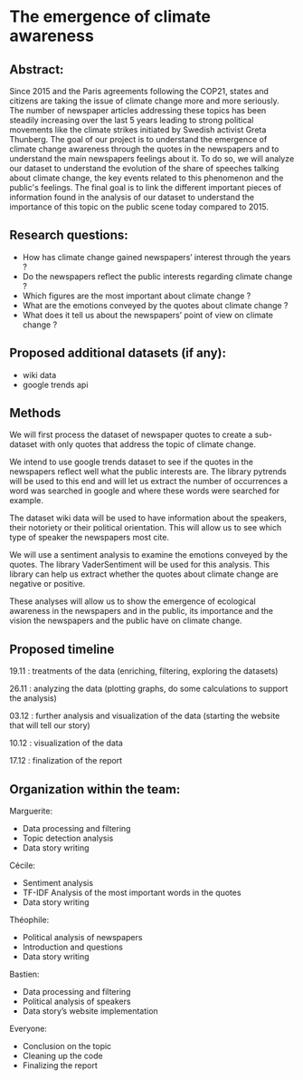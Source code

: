 # The emergence of climate awareness

## Abstract:

Since 2015 and the Paris agreements following the COP21, states and citizens are taking the issue of climate change more and more seriously. The number of newspaper articles addressing these topics has been steadily increasing over the last 5 years leading to strong political movements like the climate strikes initiated by Swedish activist Greta Thunberg. The goal of our project is to understand the emergence of climate change awareness through the quotes in the newspapers and to understand the main newspapers feelings about it. To do so, we will analyze our dataset to understand the evolution of the share of speeches talking about climate change, the key events related to this phenomenon and the public's feelings. The final goal is to link the different important pieces of information found in the analysis of our dataset to understand the importance of this topic on the public scene today compared to 2015.

## Research questions:

- How has climate change gained newspapers’ interest through the years ?
- Do the newspapers reflect the public interests regarding climate change ?
- Which figures are the most important about climate change ?
- What are the emotions conveyed by the quotes about climate change ?
- What does it tell us about the newspapers’ point of view on climate change ?

## Proposed additional datasets (if any):

- wiki data
- google trends api

## Methods

We will first process the dataset of newspaper quotes to create a sub-dataset with only quotes that address the topic of climate change.

We intend to use google trends dataset to see if the quotes in the newspapers reflect well what the public interests are. The library pytrends will be used to this end and will let us extract the number of occurrences a word was searched in google and where these words were searched for example.

The dataset wiki data will be used to have information about the speakers, their notoriety or their political orientation. This will allow us to see which type of speaker the newspapers most cite.

We will use a sentiment analysis to examine the emotions conveyed by the quotes. The library VaderSentiment will be used for this analysis. This library can help us extract whether the quotes about climate change are negative or positive.

These analyses will allow us to show the emergence of ecological awareness in the newspapers and in the public, its importance and the vision the newspapers and the public have on climate change.

## Proposed timeline

19.11 : treatments of the data (enriching, filtering, exploring the datasets)

26.11 : analyzing the data (plotting graphs, do some calculations to support the analysis)

03.12 : further analysis and visualization of the data (starting the website that will tell our story)

10.12 : visualization of the data

17.12 : finalization of the report

## Organization within the team:
Marguerite:

- Data processing and filtering
- Topic detection analysis
- Data story writing

Cécile:

- Sentiment analysis
- TF-IDF Analysis of the most important words in the quotes
- Data story writing

Théophile:

- Political analysis of newspapers
- Introduction and questions
- Data story writing

Bastien:

- Data processing and filtering
- Political analysis of speakers
- Data story’s website implementation 

Everyone:

- Conclusion on the topic
- Cleaning up the code
- Finalizing the report